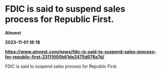 # FDIC is said to suspend sales process for Republic First.
**AInvest**

**2023-11-01 18:18**

**https://www.ainvest.com/news/fdic-is-said-to-suspend-sales-process-for-republic-first-23111000b61de2475d678a7d/**

FDIC is said to suspend sales process for Republic First.